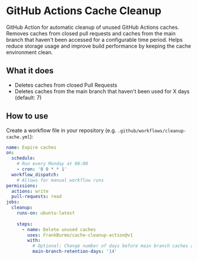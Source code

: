 # GitHub Actions Cache Cleanup

GitHub Action for automatic cleanup of unused GitHub Actions caches. Removes caches from closed pull requests and caches from the main branch that haven't been accessed for a configurable time period. Helps reduce storage usage and improve build performance by keeping the cache environment clean.

## What it does

- Deletes caches from closed Pull Requests
- Deletes caches from the main branch that haven't been used for X days (default: 7)

## How to use

Create a workflow file in your repository (e.g. `.github/workflows/cleanup-cache.yml`):

```yaml
name: Expire caches
on:
  schedule:
    # Run every Monday at 00:00
    - cron: '0 0 * * 1'
  workflow_dispatch:
    # Allows for manual workflow runs
permissions:
  actions: write
  pull-requests: read
jobs:
  cleanup:
    runs-on: ubuntu-latest
    
    steps:
      - name: Delete unused caches
        uses: FrankBurmo/cache-cleanup-action@v1
        with:
          # Optional: Change number of days before main branch caches are deleted (default: 7)
          main-branch-retention-days: '14'
